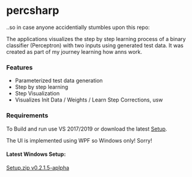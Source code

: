 # percsharp

..so in case anyone accidentially stumbles upon this repo:

The applications visualizes the step by step learning process of a binary classifier (Perceptron) with two inputs using generated test data. It was created as part of my journey learning how anns work.

### Features
- Parameterized test data generation
- Step by step learning
- Step Visualization
- Visualizes Init Data / Weights / Learn Step Corrections, usw

### Requirements
To Build and run use VS 2017/2019 or download the latest [Setup](https://github.com/rOBloOm/percsharp/releases/download/v0.2.1.5-alpha/setup.zip).

The UI is implemented using WPF so Windows only! Sorry!

#### Latest Windows Setup:

[Setup.zip v0.2.1.5-aplpha](https://github.com/rOBloOm/percsharp/releases/download/v0.2.1.5-alpha/setup.zip)
